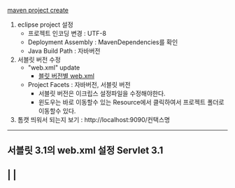 [maven project create](http://jaesu.tistory.com/entry/Maven-web-project-%EB%A7%8C%EB%93%A4%EA%B8%B0)

1. eclipse project 설정
    - 프로젝트 인코딩 변경 : UTF-8
    - Deployment Assembly : MavenDependencies를 확인
    - Java Build Path : 자바버전
2. 서블릿 버전 수정
    - "web.xml" update
      - [블릿 버전별 web.xml](http://antop.tistory.com/145)
    - Project Facets : 자바버전, 서블릿 버전
      - 서블릿 버전은 이크립스 설정파일을 수정해야한다.
      - 윈도우는 바로 이동할수 있는 Resource에서 클릭하여서 프로젝트 폴더로 이동할수 있다.
3. 톰캣 띄워서 되는지 보기 : http://localhost:9090/컨택스명



---

서블릿 3.1의 web.xml 설정
Servlet 3.1
---------------------------------------------------------------------------------------------------------------
| <web-app xmlns="http://xmlns.jcp.org/xml/ns/javaee" xmlns:xsi="http://www.w3.org/2001/XMLSchema-instance" 
	xsi:schemaLocation="http://xmlns.jcp.org/xml/ns/javaee http://xmlns.jcp.org/xml/ns/javaee/web-app_3_1.xsd" 
	version="3.1"> 
</web-app> |
---------------------------------------------------------------------------------------------------------------
      
